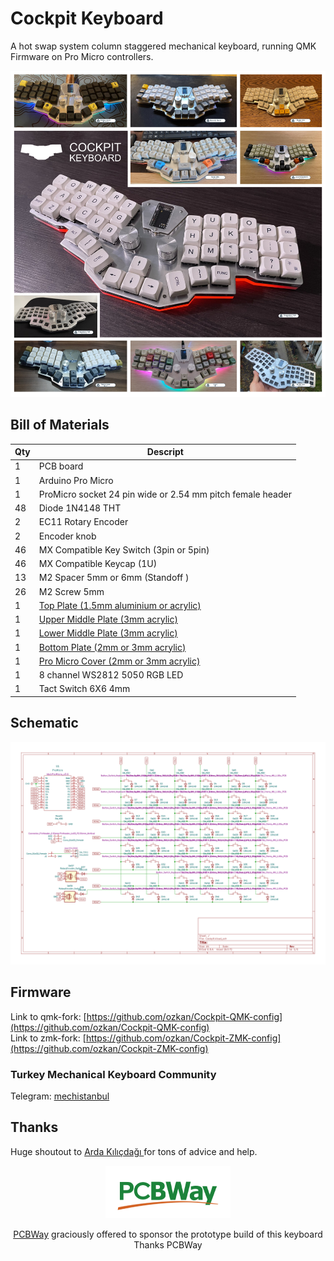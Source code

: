 # Cockpit Keyboard

A hot swap system column staggered mechanical keyboard, running QMK Firmware on Pro Micro controllers. 

[![Cockpit Keyboard](images/CockpitKeyboard-0.png)](images/CockpitKeyboard-1.webp)

## Bill of Materials

| Qty  | Descript                                                               |
|------|------------------------------------------------------------------------|
| 1    | PCB board                                                              |
| 1    | Arduino Pro Micro                                                      |
| 1    | ProMicro socket 24 pin wide or 2.54 mm pitch female header             |
| 48   | Diode 1N4148 THT                                                       |
| 2    | EC11 Rotary Encoder                                                    |
| 2    | Encoder knob                                                           |
| 46   | MX Compatible Key Switch (3pin or 5pin)                                |
| 46   | MX Compatible Keycap (1U)                                              |
| 13   | M2 Spacer 5mm or 6mm (Standoff   )                                     |
| 26   | M2 Screw 5mm                                                           |
| 1    | [Top Plate (1.5mm aluminium or acrylic)](acrylic-plate/)               |
| 1    | [Upper Middle Plate (3mm acrylic)](acrylic-plate/)                     |
| 1    | [Lower Middle Plate (3mm acrylic)](acrylic-plate/)                     |
| 1    | [Bottom Plate (2mm or 3mm acrylic)](acrylic-plate/)                    |
| 1    | [Pro Micro Cover (2mm or 3mm acrylic)](acrylic-plate/)                 |
| 1    | 8 channel WS2812 5050 RGB LED                                          |
| 1    | Tact Switch 6X6 4mm                                                    |


## Schematic
![schematic](schematic/cockpit.svg)

## Firmware
Link to qmk-fork: [https://github.com/ozkan/Cockpit-QMK-config](https://github.com/ozkan/Cockpit-QMK-config)    
Link to zmk-fork: [https://github.com/ozkan/Cockpit-ZMK-config](https://github.com/ozkan/Cockpit-ZMK-config)

### Turkey Mechanical Keyboard Community
Telegram: [mechistanbul](https://t.me/mechistanbul) 

## Thanks
Huge shoutout to [Arda Kılıçdağı ](https://github.com/Ardakilic) for tons of advice and help.

<p align="center">
<a href="https://pcbway.com/"><img src="images/PCBWay.png"></a>
</p> 
<p align="center">
<a href="https://pcbway.com" >PCBWay</a> graciously offered to sponsor the prototype build of this keyboard   <br>
Thanks PCBWay
</p> 

